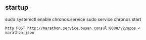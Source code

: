 ## startup



sudo systemctl enable chronos.service
sudo service chronos start
```
http POST http://marathon.service.busan.consul:8080/v2/apps < marathon.json
```

